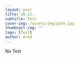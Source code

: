 ```yaml
---
layout: post
title: 28.11.
subtitle: Test
cover-img: /assets/img/path.jpg
thumbnail-img: ""
tags: [Test]
author: Arnd
---
```


No Text